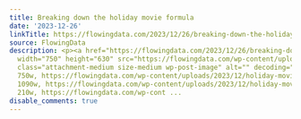 ```yaml
---
title: Breaking down the holiday movie formula
date: '2023-12-26'
linkTitle: https://flowingdata.com/2023/12/26/breaking-down-the-holiday-movie-formula/
source: FlowingData
description: <p><a href="https://flowingdata.com/2023/12/26/breaking-down-the-holiday-movie-formula/"><img
  width="750" height="630" src="https://flowingdata.com/wp-content/uploads/2023/12/holiday-movie-formula-750x630.png"
  class="attachment-medium size-medium wp-post-image" alt="" decoding="async" srcset="https://flowingdata.com/wp-content/uploads/2023/12/holiday-movie-formula-750x630.png
  750w, https://flowingdata.com/wp-content/uploads/2023/12/holiday-movie-formula-1090x915.png
  1090w, https://flowingdata.com/wp-content/uploads/2023/12/holiday-movie-formula-210x176.png
  210w, https://flowingdata.com/wp-cont ...
disable_comments: true
---
```

<p><a href="https://flowingdata.com/2023/12/26/breaking-down-the-holiday-movie-formula/"><img width="750" height="630" src="https://flowingdata.com/wp-content/uploads/2023/12/holiday-movie-formula-750x630.png" class="attachment-medium size-medium wp-post-image" alt="" decoding="async" srcset="https://flowingdata.com/wp-content/uploads/2023/12/holiday-movie-formula-750x630.png 750w, https://flowingdata.com/wp-content/uploads/2023/12/holiday-movie-formula-1090x915.png 1090w, https://flowingdata.com/wp-content/uploads/2023/12/holiday-movie-formula-210x176.png 210w, https://flowingdata.com/wp-cont ...